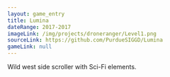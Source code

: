```yaml
---
layout: game_entry
title: Lumina
dateRange: 2017-2017
imageLink: /img/projects/droneranger/Level1.png
sourceLink: https://github.com/PurdueSIGGD/Lumina
gameLink: null
---
```

<!--Put description here:-->
Wild west side scroller with Sci-Fi elements. 